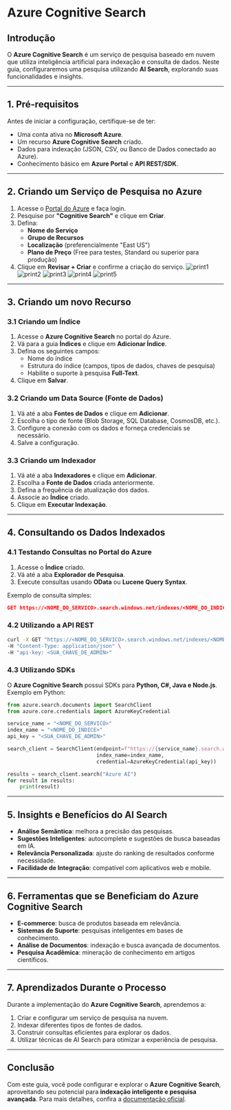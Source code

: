 # Azure Cognitive Search

## Introdução
O **Azure Cognitive Search** é um serviço de pesquisa baseado em nuvem que utiliza inteligência artificial para indexação e consulta de dados. Neste guia, configuraremos uma pesquisa utilizando **AI Search**, explorando suas funcionalidades e insights.

---

## 1. Pré-requisitos
Antes de iniciar a configuração, certifique-se de ter:
- Uma conta ativa no **Microsoft Azure**.
- Um recurso **Azure Cognitive Search** criado.
- Dados para indexação (JSON, CSV, ou Banco de Dados conectado ao Azure).
- Conhecimento básico em **Azure Portal** e **API REST/SDK**.

---

## 2. Criando um Serviço de Pesquisa no Azure
1. Acesse o [Portal do Azure](https://portal.azure.com) e faça login.
2. Pesquise por **"Cognitive Search"** e clique em **Criar**.
3. Defina:
   - **Nome do Serviço**
   - **Grupo de Recursos**
   - **Localização** (preferencialmente "East US")
   - **Plano de Preço** (Free para testes, Standard ou superior para produção)
4. Clique em **Revisar + Criar** e confirme a criação do serviço.
![print1]()
![print2]()
![print3]()
![print4]()
![print5]()


---

## 3. Criando um novo Recurso
### 3.1 Criando um Índice
1. Acesse o **Azure Cognitive Search** no portal do Azure.
2. Vá para a guia **Índices** e clique em **Adicionar Índice**.
3. Defina os seguintes campos:
   - Nome do índice
   - Estrutura do índice (campos, tipos de dados, chaves de pesquisa)
   - Habilite o suporte à pesquisa **Full-Text**.
4. Clique em **Salvar**.

### 3.2 Criando um Data Source (Fonte de Dados)
1. Vá até a aba **Fontes de Dados** e clique em **Adicionar**.
2. Escolha o tipo de fonte (Blob Storage, SQL Database, CosmosDB, etc.).
3. Configure a conexão com os dados e forneça credenciais se necessário.
4. Salve a configuração.

### 3.3 Criando um Indexador
1. Vá até a aba **Indexadores** e clique em **Adicionar**.
2. Escolha a **Fonte de Dados** criada anteriormente.
3. Defina a frequência de atualização dos dados.
4. Associe ao **Índice** criado.
5. Clique em **Executar Indexação**.

---

## 4. Consultando os Dados Indexados
### 4.1 Testando Consultas no Portal do Azure
1. Acesse o **Índice** criado.
2. Vá até a aba **Explorador de Pesquisa**.
3. Execute consultas usando **OData** ou **Lucene Query Syntax**.

Exemplo de consulta simples:
```json
GET https://<NOME_DO_SERVICO>.search.windows.net/indexes/<NOME_DO_INDICE>/docs?api-version=2023-07-01&search=*
```

### 4.2 Utilizando a API REST
```bash
curl -X GET "https://<NOME_DO_SERVICO>.search.windows.net/indexes/<NOME_DO_INDICE>/docs?api-version=2023-07-01&search=*" \
-H "Content-Type: application/json" \
-H "api-key: <SUA_CHAVE_DE_ADMIN>"
```

### 4.3 Utilizando SDKs
O **Azure Cognitive Search** possui SDKs para **Python, C#, Java e Node.js**.
Exemplo em Python:
```python
from azure.search.documents import SearchClient
from azure.core.credentials import AzureKeyCredential

service_name = "<NOME_DO_SERVICO>"
index_name = "<NOME_DO_INDICE>"
api_key = "<SUA_CHAVE_DE_ADMIN>"

search_client = SearchClient(endpoint=f"https://{service_name}.search.windows.net/",
                             index_name=index_name,
                             credential=AzureKeyCredential(api_key))

results = search_client.search("Azure AI")
for result in results:
    print(result)
```

---

## 5. Insights e Benefícios do AI Search
- **Análise Semântica**: melhora a precisão das pesquisas.
- **Sugestões Inteligentes**: autocomplete e sugestões de busca baseadas em IA.
- **Relevância Personalizada**: ajuste do ranking de resultados conforme necessidade.
- **Facilidade de Integração**: compatível com aplicativos web e mobile.

---

## 6. Ferramentas que se Beneficiam do Azure Cognitive Search
- **E-commerce**: busca de produtos baseada em relevância.
- **Sistemas de Suporte**: pesquisas inteligentes em bases de conhecimento.
- **Análise de Documentos**: indexação e busca avançada de documentos.
- **Pesquisa Acadêmica**: mineração de conhecimento em artigos científicos.

---

## 7. Aprendizados Durante o Processo
Durante a implementação do **Azure Cognitive Search**, aprendemos a:
1. Criar e configurar um serviço de pesquisa na nuvem.
2. Indexar diferentes tipos de fontes de dados.
3. Construir consultas eficientes para explorar os dados.
4. Utilizar técnicas de AI Search para otimizar a experiência de pesquisa.

---

## Conclusão
Com este guia, você pode configurar e explorar o **Azure Cognitive Search**, aproveitando seu potencial para **indexação inteligente e pesquisa avançada**. Para mais detalhes, confira a [documentação oficial](https://learn.microsoft.com/en-us/azure/search/).
